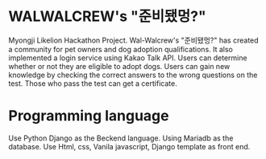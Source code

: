 # WALWALCREW's "준비됐멍?"
 Myongji Likelion Hackathon Project. Wal-Walcrew's "준비됐멍?" has created a community for pet owners and dog adoption qualifications. It also implemented a login service using Kakao Talk API. Users can determine whether or not they are eligible to adopt dogs. Users can gain new knowledge by checking the correct answers to the wrong questions on the test. Those who pass the test can get a certificate.

# Programming language
Use Python Django as the Beckend language. Using Mariadb as the database. Use Html, css, Vanila javascript, Django template as front end.
